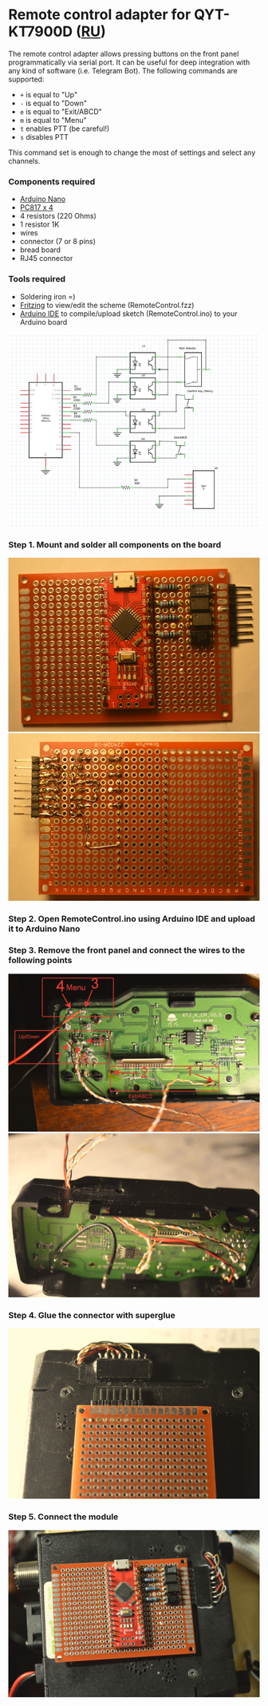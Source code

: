 # Remote control adapter for QYT-KT7900D ([RU](README_RU.md))

The remote control adapter allows pressing buttons on the front panel programmatically via serial port. It can be useful for deep integration with any kind of software (i.e. Telegram Bot).  The following commands are supported:

- ```+``` is equal to "Up"
- ```-``` is equal to "Down"
- ```e``` is equal to "Exit/ABCD"
- ```m``` is equal to "Menu"
- ```t``` enables PTT (be careful!)
- ```s``` disables PTT

This command set is enough to change the most of settings and select any channels.
### Components required
- [Arduino Nano](https://docs.arduino.cc/hardware/nano)
- [PC817 x 4](https://www.farnell.com/datasheets/73758.pdf)
- 4 resistors (220 Ohms)
- 1 resistor 1K
- wires
- connector (7 or 8 pins)
- bread board
- RJ45 connector
  
### Tools required

- Soldering iron =)
- [Fritzing](https://github.com/fritzing/fritzing-app/releases) to view/edit the scheme (RemoteControl.fzz)
- [Arduino IDE](https://www.arduino.cc/en/software) to compile/upload sketch (RemoteControl.ino) to your Arduino board

![Scheme](Scheme.png)

### Step 1. Mount and solder all components on the board
![Board1](BreadBoard1.png)
![Board2](BreadBoard2.png)

### Step 2. Open  RemoteControl.ino using Arduino IDE and upload it to Arduino Nano
### Step 3. Remove the front panel and connect the wires to the following points

![ConnectionPoints](FrontPanelPoints.png)
![Wires](FrontPanelWires.png)
### Step 4. Glue the connector with superglue
![Connector](Connector.png)

### Step 5. Connect the module
![Connected](Connected.png)

